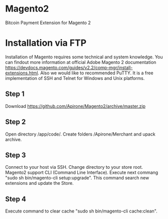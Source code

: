 # Magento2
Bitcoin Payment Extension for Magento 2


# Installation via FTP
Installation of Magento requires some technical and system knowledge. You can findout more information at official Adobe Magento 2 documentation https://devdocs.magento.com/guides/v2.2/comp-mgr/install-extensions.html.
Also we would like to recommended PuTTY. It is a free implementation of SSH and Telnet for Windows and Unix platforms.

## Step 1
Download  https://github.com/Apirone/Magento2/archive/master.zip

## Step 2
Open directory /app/code/. Create folders /Apirone/Merchant and upack archive.

## Step 3
Connect to your host via SSH. Change directory to your store root.
Magento2 support CLI (Command Line Interface).
Execute next commang "sudo sh bin/magento-cli setup:upgrade". This command search new extensions and update the Store.

## Step 4
Execute command to clear cache "sudo sh bin/magento-cli cache:clean".
